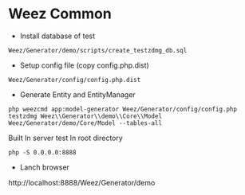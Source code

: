 Weez Common
======

* Install database of test
```
Weez/Generator/demo/scripts/create_testzdmg_db.sql

```

* Setup config file (copy config.php.dist)

```
Weez/Generator/config/config.php.dist

```

* Generate Entity and EntityManager

```
php weezcmd app:model-generator Weez/Generator/config/config.php testzdmg Weez\\Generator\\demo\\Core\\Model Weez/Generator/demo/Core/Model --tables-all

```

Built In server test
In root directory 

```
php -S 0.0.0.0:8888

```

* Lanch browser

http://localhost:8888/Weez/Generator/demo
